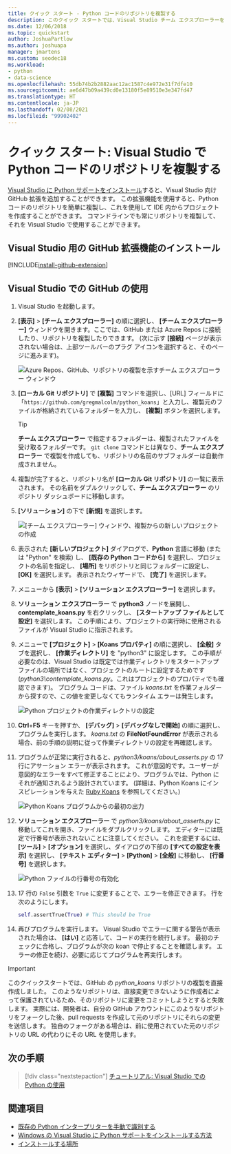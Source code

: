 ```yaml
---
title: クイック スタート - Python コードのリポジトリを複製する
description: このクイック スタートでは、Visual Studio チーム エクスプローラーを使用して Python Koans リポジトリを複製することで、Visual Studio で Python プロジェクトを作成します。
ms.date: 12/06/2018
ms.topic: quickstart
author: JoshuaPartlow
ms.author: joshuapa
manager: jmartens
ms.custom: seodec18
ms.workload:
- python
- data-science
ms.openlocfilehash: 55db74b2b2882aac12ac1587c4e972e31f7dfe10
ms.sourcegitcommit: ae6d47b09a439cd0e13180f5e89510e3e347fd47
ms.translationtype: HT
ms.contentlocale: ja-JP
ms.lasthandoff: 02/08/2021
ms.locfileid: "99902402"
---
```

# <a name="quickstart-clone-a-repository-of-python-code-in-visual-studio"></a>クイック スタート: Visual Studio で Python コードのリポジトリを複製する

[Visual Studio に Python サポートをインストール](installing-python-support-in-visual-studio.md)すると、Visual Studio 向け GitHub 拡張を追加することができます。 この拡張機能を使用すると、Python コードのリポジトリを簡単に複製し、これを使用して IDE 内からプロジェクトを作成することができます。 コマンドラインでも常にリポジトリを複製して、それを Visual Studio で使用することができます。

## <a name="install-the-github-extension-for-visual-studio"></a>Visual Studio 用の GitHub 拡張機能のインストール

[!INCLUDE[install-github-extension](includes/install-github-extension.md)]

## <a name="work-with-github-in-visual-studio"></a>Visual Studio での GitHub の使用

1. Visual Studio を起動します。

1. **[表示]**  >  **[チーム エクスプローラー]** の順に選択し、 **[チーム エクスプローラー]** ウィンドウを開きます。ここでは、GitHub または Azure Repos に接続したり、リポジトリを複製したりできます。 (次に示す **[接続]** ページが表示されない場合は、上部ツールバーのプラグ アイコンを選択すると、そのページに進みます)。

    ![Azure Repos、GitHub、リポジトリの複製を示すチーム エクスプローラー ウィンドウ](media/team-explorer.png)

1. **[ローカル Git リポジトリ]** で **[複製]** コマンドを選択し、[URL] フィールドに「`https://github.com/gregmalcolm/python_koans`」と入力し、複製元のファイルが格納されているフォルダーを入力し、 **[複製]** ボタンを選択します。

    > [!Tip]
    > **チーム エクスプローラー** で指定するフォルダーは、複製されたファイルを受け取るフォルダーです。 `git clone` コマンドとは異なり、**チーム エクスプローラー** で複製を作成しても、リポジトリの名前のサブフォルダーは自動作成されません。

1. 複製が完了すると、リポジトリ名が **[ローカル Git リポジトリ]** の一覧に表示されます。 その名前をダブルクリックして、**チーム エクスプローラー** のリポジトリ ダッシュボードに移動します。

1. **[ソリューション]** の下で **[新規]** を選択します。

    ![[チーム エクスプローラー] ウィンドウ、複製からの新しいプロジェクトの作成](media/team-explorer-new-project.png)

1. 表示された **[新しいプロジェクト]** ダイアログで、**Python** 言語に移動 (または "Python" を検索) し、 **[既存の Python コードから]** を選択し、プロジェクトの名前を指定し、 **[場所]** をリポジトリと同じフォルダーに設定し、 **[OK]** を選択します。 表示されたウィザードで、 **[完了]** を選択します。

1. メニューから **[表示]**  >  **[ソリューション エクスプローラー]** を選択します。

1. **ソリューション エクスプローラー** で **python3** ノードを展開し、**contemplate_koans.py** を右クリックし、 **[スタートアップ ファイルとして設定]** を選択します。 この手順により、プロジェクトの実行時に使用されるファイルが Visual Studio に指示されます。

1. メニューで **[プロジェクト]**  >  **[Koans プロパティ]** の順に選択し、 **[全般]** タブを選択し、 **[作業ディレクトリ]** を "python3" に設定します。 この手順が必要なのは、Visual Studio は既定では作業ディレクトリをスタートアップ ファイルの場所ではなく、プロジェクトのルートに設定するためです (*python3\contemplate_koans.py*。これはプロジェクトのプロパティでも確認できます)。 プログラム コードは、ファイル *koans.txt* を作業フォルダーから探すので、この値を変更しなくてもランタイム エラーは発生します。

    ![Python プロジェクトの作業ディレクトリの設定](media/projects-set-working-directory.png)

1. **Ctrl**+**F5** キーを押すか、 **[デバッグ]**  >  **[デバッグなしで開始]** の順に選択し、プログラムを実行します。 *koans.txt* の **FileNotFoundError** が表示される場合、前の手順の説明に従って作業ディレクトリの設定を再確認します。

1. プログラムが正常に実行されると、*python3/koans/about_asserts.py* の 17 行にアサーション エラーが表示されます。 これが意図的です。ユーザーが意図的なエラーをすべて修正することにより、プログラムでは、Python にそれが通知されるよう設計されています。 (詳細は、Python Koans にインスピレーションを与えた [Ruby Koans](https://rubykoans.com/) を参照してください。)

    ![Python Koans プログラムからの最初の出力](media/koans-output.png)

1. **ソリューション エクスプローラー** で *python3/koans/about_asserts.py* に移動してこれを開き、ファイルをダブルクリックします。 エディターには既定で行番号が表示されないことに注意してください。 これを変更するには、 **[ツール]**  >  **[オプション]** を選択し、ダイアログの下部の **[すべての設定を表示]** を選択し、 **[テキスト エディター]**  >  **[Python]**  >  **[全般]** に移動し、 **[行番号]** を選択します。

    ![Python ファイルの行番号の有効化](media/options-general-line-numbers.png)

1. 17 行の `False` 引数を `True` に変更することで、エラーを修正できます。 行を次のようにします。

    ```python
    self.assertTrue(True) # This should be True
    ```

1. 再びプログラムを実行します。 Visual Studio でエラーに関する警告が表示された場合は、 **[はい]** と応答して、コードの実行を続行します。 最初のチェックに合格し、プログラムが次の koan で停止することを確認します。 エラーの修正を続け、必要に応じてプログラムを再実行します。

> [!Important]
> このクイックスタートでは、GitHub の *python_koans* リポジトリの複製を直接作成しました。 このようなリポジトリは、直接変更できないように作成者によって保護されているため、そのリポジトリに変更をコミットしようとすると失敗します。 実際には、開発者は、自分の GitHub アカウントにこのようなリポジトリをフォークした後、pull requests を作成して元のリポジトリにそれらの変更を送信します。 独自のフォークがある場合は、前に使用されていた元のリポジトリの URL の代わりにその URL を使用します。

## <a name="next-steps"></a>次の手順

> [!div class="nextstepaction"]
> [チュートリアル: Visual Studio での Python の使用](tutorial-working-with-python-in-visual-studio-step-01-create-project.md)

## <a name="see-also"></a>関連項目

- [既存の Python インタープリターを手動で識別する](managing-python-environments-in-visual-studio.md#manually-identify-an-existing-environment)
- [Windows の Visual Studio に Python サポートをインストールする方法](installing-python-support-in-visual-studio.md)
- [インストールする場所](installing-python-support-in-visual-studio.md#install-locations)
